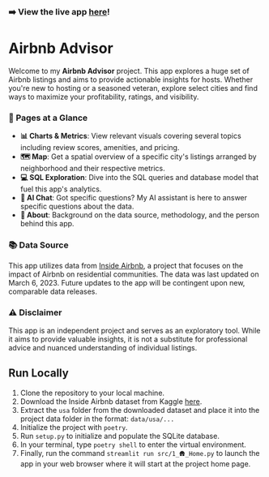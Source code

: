 ### ➡️ View the live app [here](https://airbnb-advisor.streamlit.app)!

# Airbnb Advisor

Welcome to my **Airbnb Advisor** project. This app explores a huge set of Airbnb listings and aims to provide actionable insights for hosts. Whether you're new to hosting or a seasoned veteran, explore select cities and find ways to maximize your profitability, ratings, and visibility.

### 📘 Pages at a Glance

- **📊 Charts & Metrics**: View relevant visuals covering several topics including review scores, amenities, and pricing.
- **🗺️ Map**: Get a spatial overview of a specific city's listings arranged by neighborhood and their respective metrics.
- **💻 SQL Exploration**: Dive into the SQL queries and database model that fuel this app's analytics.
- **🤖 AI Chat**: Got specific questions? My AI assistant is here to answer specific questions about the data.
- **📖 About**: Background on the data source, methodology, and the person behind this app.

### 📚 Data Source

This app utilizes data from [Inside Airbnb](http://insideairbnb.com/), a project that focuses on the impact of Airbnb on residential communities. The data was last updated on March 6, 2023. Future updates to the app will be contingent upon new, comparable data releases.

### ⚠️ Disclaimer
This app is an independent project and serves as an exploratory tool. While it aims to provide valuable insights, it is not a substitute for professional advice and nuanced understanding of individual listings.

## Run Locally

1. Clone the repository to your local machine.
2. Download the Inside Airbnb dataset from Kaggle [here](https://www.kaggle.com/datasets/konradb/inside-airbnb-usa).
3. Extract the `usa` folder from the downloaded dataset and place it into the project data folder in the format: `data/usa/...`
4. Initialize the project with `poetry`.
5. Run `setup.py` to initialize and populate the SQLite database.
6. In your terminal, type `poetry shell` to enter the virtual environment.
7. Finally, run the command `streamlit run src/1_🛖_Home.py` to launch the app in your web browser where it will start at the project home page.

